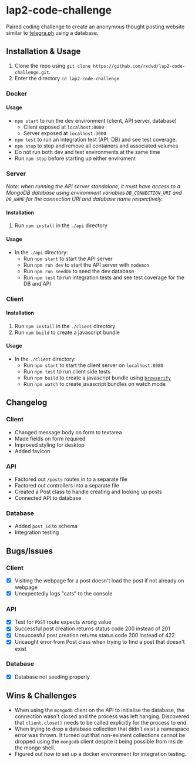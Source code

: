 # lap2-code-challenge

Paired coding challenge to create an anonymous thought posting website similar to [telegra.ph](https://telegra.ph/) using a database.

## Installation & Usage

1. Clone the repo using `git clone https://github.com/rxdvd/lap2-code-challenge.git`.
2. Enter the directory `cd lap2-code-challenge`

### Docker

#### Usage

* `npm start` to run the dev environment (client, API server, database)
  * Client exposed at `localhost:8000`
  * Server exposed at `localhost:3000`
* `npm test` to run an integration test (API, DB) and see test coverage.
* `npm stop` to stop and remove all containers and associated volumes
* Do not run both dev and test environments at the same time
* Run `npm stop` before starting up either enviroment

### Server

*Note: when running the API server standalone, it must have access to a MongoDB database using environment variables `DB_CONNECTION_URI` and `DB_NAME` for the connection URI and database name respectively.*

#### Installation

1. Run `npm install` in the `./api` directory

#### Usage

* In the `./api` directory:
  * Run `npm start` to start the API server
  * Run `npm run dev` to start the API server with `nodemon`
  * Run `npm run seedDb` to seed the dev database
  * Run `npm test` to run integration tests and see test coverage for the DB and API

### Client

#### Installation

1. Run `npm install` in the `./client` directory
2. Run `npm build` to create a javascript bundle

#### Usage

* In the `./client` directory:
  * Run `npm start` to start the client server on `localhost:8080`
  * Run `npm test` to run client side tests
  * Run `npm build` to create a javascript bundle using [`browserify`](https://browserify.org/)
  * Run `npm watch` to create javascript bundles on watch mode

## Changelog

### Client

- Changed message body on form to textarea
- Made fields on form required
- Improved styling for desktop
- Added favicon

### API

- Factored out `/posts` routes in to a separate file
- Factored out controllers into a separate file
- Created a Post class to handle creating and looking up posts
- Connected API to database

### Database

- Added `post_id` to schema
- Integration testing

## Bugs/Issues

### Client

- [x] Visiting the webpage for a post doesn't load the post if not already on webpage
- [x] Unexpectedly logs "cats" to the console

### API

- [x] Test for `POST` route expects wrong value
- [x] Successful post creation returns status code 200 instead of 201
- [x] Unsuccesful post creation returns status code 200 instead of 422
- [x] Uncaught error from Post class when trying to find a post that doesn't exist

### Database

- [x] Database not seeding properly

## Wins & Challenges

* When using the `mongodb` client on the API to initialise the database, the connection wasn't closed and the process was left hanging. Discovered that `client.close()` needs to be called explicitly for the process to end.
* When trying to drop a database collection that didn't exist a namespace error was thrown. It turned out that non-existent collections cannot be dropped using the `mongodb` client despite it being possible from inside the mongo shell.
* Figured out how to set up a docker environment for integration testing.
